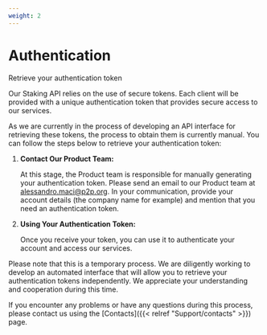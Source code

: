```yaml
---
weight: 2
---
```


# Authentication

Retrieve your authentication token

Our Staking API relies on the use of secure tokens. Each client will be provided with a unique authentication token that provides secure access to our services.

As we are currently in the process of developing an API interface for retrieving these tokens, the process to obtain them is currently manual. You can follow the steps below to retrieve your authentication token:

1. **Contact Our Product Team:**

	At this stage, the Product team is responsible for manually generating your authentication token. Please send an email to our Product team at alessandro.maci@p2p.org. In your communication, provide your account details (the company name for example) and mention that you need an authentication token.

2. **Using Your Authentication Token:**

	Once you receive your token, you can use it to authenticate your account and access our services. 

Please note that this is a temporary process. We are diligently working to develop an automated interface that will allow you to retrieve your authentication tokens independently. We appreciate your understanding and cooperation during this time.

If you encounter any problems or have any questions during this process, please contact us using the [Contacts]({{< relref "Support/contacts" >}}) page.